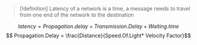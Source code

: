 > [!definition]
> Latency of a network is a time, a message needs to travel from one end of the network to the destination

$$latency = {Propagation.delay} + Transmission.Delay + Waiting.time$$
$$ Propagation.Delay = \frac{Distance}{Speed.Of.Light* Velocity Factor}$$

